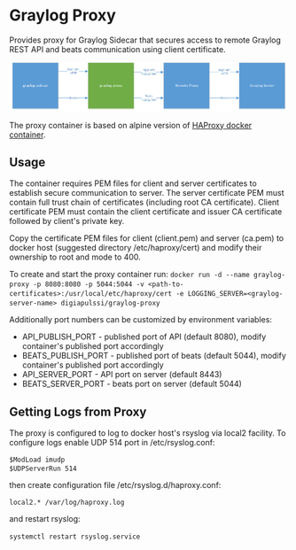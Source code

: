 # Graylog Proxy

Provides proxy for Graylog Sidecar that secures access to remote Graylog REST
API and beats communication using client certificate.

![Graylog proxy setup](documentation/graylog-proxy-setup.png)

The proxy container is based on alpine version of [HAProxy docker container](https://hub.docker.com/_/haproxy/).

## Usage

The container requires PEM files for client and server certificates to establish
secure communication to server. The server certificate PEM must contain full
trust chain of certificates (including root CA certificate). Client certificate
PEM must contain the client certificate and issuer CA certificate followed by
client's private key.

Copy the certificate PEM files for client (client.pem) and server (ca.pem) to
docker host (suggested directory /etc/haproxy/cert) and modify their ownership
to root and mode to 400.

To create and start the proxy container run:
`docker run -d --name graylog-proxy -p 8080:8080 -p 5044:5044 -v <path-to-certificates>:/usr/local/etc/haproxy/cert -e LOGGING_SERVER=<graylog-server-name> digiapulssi/graylog-proxy`

Additionally port numbers can be customized by environment variables:
* API_PUBLISH_PORT - published port of API (default 8080), modify container's published port accordingly
* BEATS_PUBLISH_PORT - published port of beats (default 5044), modify container's published port accordingly
* API_SERVER_PORT - API port on server (default 8443)
* BEATS_SERVER_PORT - beats port on server (default 5044)

## Getting Logs from Proxy

The proxy is configured to log to docker host's rsyslog via local2 facility.
To configure logs enable UDP 514 port in /etc/rsyslog.conf:

```
$ModLoad imudp
$UDPServerRun 514
```

then create configuration file /etc/rsyslog.d/haproxy.conf:

```
local2.* /var/log/haproxy.log
```

and restart rsyslog:

`systemctl restart rsyslog.service`
